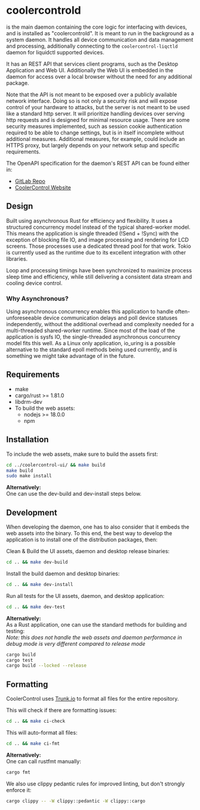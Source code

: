 # coolercontrold

is the main daemon containing the core logic for interfacing with devices, and is installed as
"coolercontrold". It is meant to run in the background as a system daemon. It handles all device
communication and data management and processing, additionally connecting to the
`coolercontrol-liqctld` daemon for liquidctl supported devices.

It has an REST API that services client programs, such as the Desktop Application and Web UI.
Additionally the Web UI is embedded in the daemon for access over a local browser without the need
for any additional package.

Note that the API is not meant to be exposed over a publicly available network interface. Doing so
is not only a security risk and will expose control of your hardware to attacks, but the server is
not meant to be used like a standard http server. It will prioritize handling devices over serving
http requests and is designed for minimal resource usage. There are some security measures
implemented, such as session cookie authentication required to be able to change settings, but is in
itself incomplete without additional measures. Additional measures, for example, could include an
HTTPS proxy, but largely depends on your network setup and specific requirements.

The OpenAPI specification for the daemon's REST API can be found either in:

- [GitLab Repo](https://gitlab.com/coolercontrol/coolercontrol/-/blob/main/openapi/openapi.json?ref_type=heads)
- [CoolerControl Website](https://coolercontrol.org/openapi/)

## Design

Built using asynchronous Rust for efficiency and flexibility. It uses a structured concurrency model
instead of the typical shared-worker model. This means the application is single threaded (!Send +
!Sync) with the exception of blocking file IO, and image processing and rendering for LCD screens.
Those processes use a dedicated thread pool for that work. Tokio is currently used as the runtime
due to its excellent integration with other libraries.

Loop and processing timings have been synchronized to maximize process sleep time and efficiency,
while still delivering a consistent data stream and cooling device control.

### Why Asynchronous?

Using asynchronous concurrency enables this application to handle often-unforeseeable device
communication delays and poll device statuses independently, without the additional overhead and
complexity needed for a multi-threaded shared-worker runtime. Since most of the load of the
application is sysfs IO, the single-threaded asynchronous concurrency model fits this well. As a
Linux only application, io_uring is a possible alternative to the standard epoll methods being used
currently, and is something we might take advantage of in the future.

## Requirements

- make
- cargo/rust >= 1.81.0
- libdrm-dev
- To build the web assets:
  - nodejs >= 18.0.0
  - npm

## Installation

To include the web assets, make sure to build the assets first:

```bash
cd ../coolercontrol-ui/ && make build
make build
sudo make install
```

**Alternatively:**  
One can use the dev-build and dev-install steps below.

## Development

When developing the daemon, one has to also consider that it embeds the web assets into the binary.
To this end, the best way to develop the application is to install one of the distribution packages,
then:

Clean & Build the UI assets, daemon and desktop release binaries:

```bash
cd .. && make dev-build
```

Install the build daemon and desktop binaries:

```bash
cd .. && make dev-install
```

Run all tests for the UI assets, daemon, and desktop application:

```bash
cd .. && make dev-test
```

**Alternatively:**  
As a Rust application, one can use the standard methods for building and testing:  
_Note: this does not handle the web assets and daemon performance in debug mode is very different
compared to release mode_

```bash
cargo build
cargo test
cargo build --locked --release
```

## Formatting

CoolerControl uses [Trunk.io](https://github.com/trunk-io) to format all files for the entire
repository.

This will check if there are formatting issues:

```bash
cd .. && make ci-check
```

This will auto-format all files:

```bash
cd .. && make ci-fmt
```

**Alternatively:**  
One can call rustfmt manually:

```bash
cargo fmt
```

We also use clippy pedantic rules for improved linting, but don't strongly enforce it:

```bash
cargo clippy -- -W clippy::pedantic -W clippy::cargo
```

